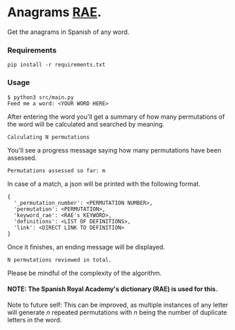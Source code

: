 # Anagrams [RAE](https://www.rae.es/).

Get the anagrams in Spanish of any word.


### Requirements
```
pip install -r requirements.txt
```

### Usage
```
$ python3 src/main.py
Feed me a word: <YOUR WORD HERE>
```

After entering the word you'll get a summary of how many permutations of the word will be calculated and searched by  meaning.
```
Calculating N permutations
```

You'll see a progress message saying how many permutations have been assessed.

```
Permutations assessed so far: m
```

In case of a match, a json will be printed with the following format.

```
{
  '_permutation_number': <PERMUTATION NUMBER>,
  'permutation': <PERMUTATION>,
  'keyword_rae': <RAE's KEYWORD>,
  'definitions': <LIST OF DEFINITIONS>,
  'link': <DIRECT LINK TO DEFINITION>
}
```

Once it finishes, an ending message will be displayed.
```
N permutations reviewed in total.
```

Please be mindful of the complexity of the algorithm.

#### NOTE: The Spanish Royal Academy's dictionary (RAE) is used for this.

Note to future self: This can be improved, as multiple instances of any letter will
generate *n* repeated permutations with *n* being the number of duplicate letters
in the word.
